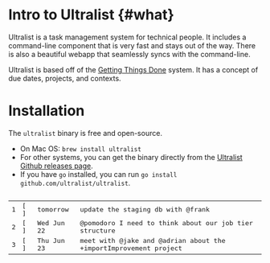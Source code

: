# Intro to Ultralist {#what}

Ultralist is a task management system for technical people.  It includes a command-line component that is very fast and stays out of the way.  There is also a beautiful webapp that seamlessly syncs with the command-line.

Ultralist is based off of the [Getting Things Done](https://en.wikipedia.org/wiki/Getting_Things_Done) system.  It has a concept of due dates, projects, and contexts.

# Installation

The `ultralist` binary is free and open-source.

* On Mac OS:  `brew install ultralist`
* For other systems, you can get the binary directly from the [Ultralist Github releases page](https://github.com/ultralist/ultralist/releases).
* If you have `go` installed, you can run `go install github.com/ultralist/ultralist`.

<pre class='todo base01-background base06'>
<table>
<tr>
<td class='num'>1</td>
<td>[ ]</td>
<td class='date'>tomorrow</td>
<td>update the staging db with <span class="cont">@frank</span></td>
</tr>
<tr>
<td class='num'>2</td>
<td>[ ]</td>
<td class='date'>Wed Jun 22</td>
<td><span class="cont">@pomodoro</span> I need to think about our job tier structure</td>
</tr>
<tr>
<td class='num'>3</td>
<td>[ ]</td>
<td class='date'>Thu Jun 23</td>
<td>meet with <span class="cont">@jake</span> and <span class="cont">@adrian</span> about the <span class="proj">+importImprovement</span> project</td>
</tr>
</table>
</pre>
